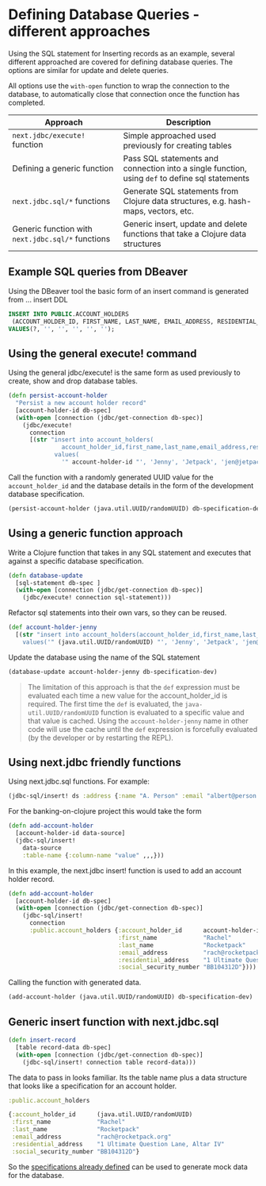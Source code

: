 # Defining Database Queries - different approaches
Using the SQL statement for Inserting records as an example, several different approached are covered for defining database queries.  The options are similar for update and delete queries.

All options use the `with-open` function to wrap the connection to the database, to automatically close that connection once the function has completed.

| Approach                                          | Description                                                                                     |
|---------------------------------------------------|-------------------------------------------------------------------------------------------------|
| `next.jdbc/execute!` function                     | Simple approached used previously for creating tables                                           |
| Defining a generic function                       | Pass SQL statements and connection into a single function, using `def` to define sql statements |
| `next.jdbc.sql/*` functions                       | Generate SQL statements from Clojure data structures, e.g. hash-maps, vectors, etc.             |
| Generic function with `next.jdbc.sql/*` functions | Generic insert, update and delete functions that take a Clojure data structures                 |


## Example SQL queries from DBeaver
Using the DBeaver tool the basic form of an insert command is generated from ... insert DDL


```sql
INSERT INTO PUBLIC.ACCOUNT_HOLDERS
 (ACCOUNT_HOLDER_ID, FIRST_NAME, LAST_NAME, EMAIL_ADDRESS, RESIDENTIAL_ADDRESS, SOCIAL_SECURITY_NUMBER)
VALUES(?, '', '', '', '', '');
```


## Using the general execute! command
Using the general jdbc/execute! is the same form as used previously to create, show and drop database tables.

```clojure
(defn persist-account-holder
  "Persist a new account holder record"
  [account-holder-id db-spec]
  (with-open [connection (jdbc/get-connection db-spec)]
    (jdbc/execute!
      connection
      [(str "insert into account_holders(
               account_holder_id,first_name,last_name,email_address,residential_address,social_security_number)
             values(
               '" account-holder-id "', 'Jenny', 'Jetpack', 'jen@jetpack.org', '42 Meaning Lane, Altar IV', 'AB101112C' )")])) )
```

Call the function with a randomly generated UUID value for the `account_holder_id` and the database details in the form of the development database specification.

```clojure
(persist-account-holder (java.util.UUID/randomUUID) db-specification-dev)
```

## Using a generic function approach
Write a Clojure function that takes in any SQL statement and executes that against a specific database specification.

```clojure
(defn database-update
  [sql-statement db-spec ]
  (with-open [connection (jdbc/get-connection db-spec)]
    (jdbc/execute! connection sql-statement)))
```

Refactor sql statements into their own vars, so they can be reused.

```clojure
(def account-holder-jenny
  [(str "insert into account_holders(account_holder_id,first_name,last_name,email_address,residential_address,social_security_number)
    values('" (java.util.UUID/randomUUID) "', 'Jenny', 'Jetpack', 'jen@jetpack.org', '42 Meaning Lane, Altar IV', 'AB101112C' )")])
```

Update the database using the name of the SQL statement
```clojure
(database-update account-holder-jenny db-specification-dev)
```

> The limitation of this approach is that the `def` expression must be evaluated each time a new value for the account_holder_id is required.  The first time the `def` is evaluated, the `java-util.UUID/randomUUID` function is evaluated to a specific value and that value is cached.  Using the `account-holder-jenny` name in other code will use the cache until the `def` expression is forcefully evaluated (by the developer or by restarting the REPL).


## Using next.jdbc friendly functions
Using next.jdbc.sql functions.  For example:

```clojure
(jdbc-sql/insert! ds :address {:name "A. Person" :email "albert@person.org"})
```

For the banking-on-clojure project this would take the form

```clojure
(defn add-account-holder
  [account-holder-id data-source]
  (jdbc-sql/insert!
    data-source
    :table-name {:column-name "value" ,,,}))
```

In this example, the next.jdbc insert! function is used to add an account holder record.

```clojure
(defn add-account-holder
  [account-holder-id db-spec]
  (with-open [connection (jdbc/get-connection db-spec)]
    (jdbc-sql/insert!
      connection
      :public.account_holders {:account_holder_id      account-holder-id
                               :first_name             "Rachel"
                               :last_name              "Rocketpack"
                               :email_address          "rach@rocketpack.org"
                               :residential_address    "1 Ultimate Question Lane, Altar IV"
                               :social_security_number "BB104312D"})))
```

Calling the function with generated data.

```clojure
(add-account-holder (java.util.UUID/randomUUID) db-specification-dev)
```


## Generic insert function with next.jdbc.sql

```clojure
(defn insert-record
  [table record-data db-spec]
  (with-open [connection (jdbc/get-connection db-spec)]
    (jdbc-sql/insert! connection table record-data)))
```

The data to pass in looks familiar. Its the table name plus a data structure that looks like a specification for an account holder.

```clojure
:public.account_holders

{:account_holder_id      (java.util.UUID/randomUUID)
 :first_name             "Rachel"
 :last_name              "Rocketpack"
 :email_address          "rach@rocketpack.org"
 :residential_address    "1 Ultimate Question Lane, Altar IV"
 :social_security_number "BB104312D"}
```
So the [specifications already defined](spec-generative-testing.md) can be used to generate mock data for the database.
